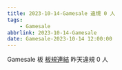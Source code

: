 ```yaml
---
title: 2023-10-14-Gamesale 違規 0 人
tags:
    - Gamesale
abbrlink: 2023-10-14-Gamesale
date: Gamesale-2023-10-14 12:00:00
---
```

Gamesale 板 [板規連結](https://www.ptt.cc/bbs/Gossiping/M.1637425085.A.07D.html)
昨天違規 0 人
